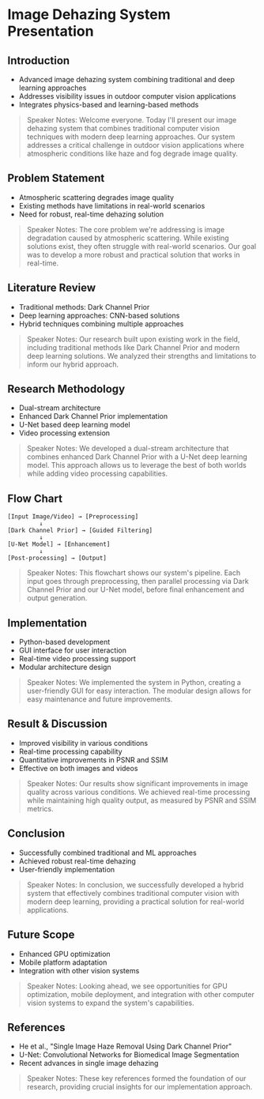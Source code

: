 # Image Dehazing System Presentation

## Introduction
- Advanced image dehazing system combining traditional and deep learning approaches
- Addresses visibility issues in outdoor computer vision applications
- Integrates physics-based and learning-based methods

> Speaker Notes:
Welcome everyone. Today I'll present our image dehazing system that combines traditional computer vision techniques with modern deep learning approaches. Our system addresses a critical challenge in outdoor vision applications where atmospheric conditions like haze and fog degrade image quality.

## Problem Statement
- Atmospheric scattering degrades image quality
- Existing methods have limitations in real-world scenarios
- Need for robust, real-time dehazing solution

> Speaker Notes:
The core problem we're addressing is image degradation caused by atmospheric scattering. While existing solutions exist, they often struggle with real-world scenarios. Our goal was to develop a more robust and practical solution that works in real-time.

## Literature Review
- Traditional methods: Dark Channel Prior
- Deep learning approaches: CNN-based solutions
- Hybrid techniques combining multiple approaches

> Speaker Notes:
Our research built upon existing work in the field, including traditional methods like Dark Channel Prior and modern deep learning solutions. We analyzed their strengths and limitations to inform our hybrid approach.

## Research Methodology
- Dual-stream architecture
- Enhanced Dark Channel Prior implementation
- U-Net based deep learning model
- Video processing extension

> Speaker Notes:
We developed a dual-stream architecture that combines enhanced Dark Channel Prior with a U-Net deep learning model. This approach allows us to leverage the best of both worlds while adding video processing capabilities.

## Flow Chart
```
[Input Image/Video] → [Preprocessing]
         ↓
[Dark Channel Prior] → [Guided Filtering]
         ↓
[U-Net Model] → [Enhancement]
         ↓
[Post-processing] → [Output]
```

> Speaker Notes:
This flowchart shows our system's pipeline. Each input goes through preprocessing, then parallel processing via Dark Channel Prior and our U-Net model, before final enhancement and output generation.

## Implementation
- Python-based development
- GUI interface for user interaction
- Real-time video processing support
- Modular architecture design

> Speaker Notes:
We implemented the system in Python, creating a user-friendly GUI for easy interaction. The modular design allows for easy maintenance and future improvements.

## Result & Discussion
- Improved visibility in various conditions
- Real-time processing capability
- Quantitative improvements in PSNR and SSIM
- Effective on both images and videos

> Speaker Notes:
Our results show significant improvements in image quality across various conditions. We achieved real-time processing while maintaining high quality output, as measured by PSNR and SSIM metrics.

## Conclusion
- Successfully combined traditional and ML approaches
- Achieved robust real-time dehazing
- User-friendly implementation

> Speaker Notes:
In conclusion, we successfully developed a hybrid system that effectively combines traditional computer vision with modern deep learning, providing a practical solution for real-world applications.

## Future Scope
- Enhanced GPU optimization
- Mobile platform adaptation
- Integration with other vision systems

> Speaker Notes:
Looking ahead, we see opportunities for GPU optimization, mobile deployment, and integration with other computer vision systems to expand the system's capabilities.

## References
- He et al., "Single Image Haze Removal Using Dark Channel Prior"
- U-Net: Convolutional Networks for Biomedical Image Segmentation
- Recent advances in single image dehazing

> Speaker Notes:
These key references formed the foundation of our research, providing crucial insights for our implementation approach.
